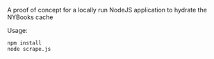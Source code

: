 A proof of concept for a locally run NodeJS application to hydrate the NYBooks cache

Usage:

```
npm install
node scrape.js
```